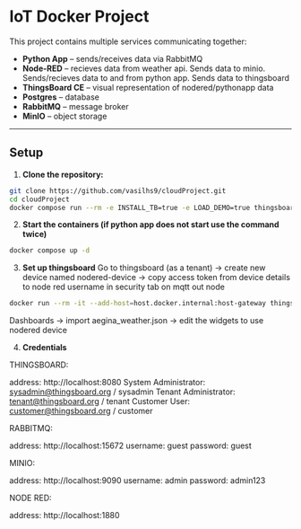 # IoT Docker Project

This project contains multiple services communicating together:

- **Python App** – sends/receives data via RabbitMQ
- **Node-RED** – recieves data from weather api. Sends data to minio. Sends/recieves data to and from python app. Sends data to thingsboard
- **ThingsBoard CE** – visual representation of nodered/pythonapp data
- **Postgres** – database
- **RabbitMQ** – message broker
- **MinIO** – object storage

---

## Setup

1. **Clone the repository:**
```bash
git clone https://github.com/vasilhs9/cloudProject.git
cd cloudProject
docker compose run --rm -e INSTALL_TB=true -e LOAD_DEMO=true thingsboard-ce
```
2. **Start the containers (if python app does not start use the command twice)**
```bash
docker compose up -d
```
3. **Set up thingsboard**
Go to thingsboard (as a tenant) -> create new device named nodered-device -> copy access token from device details to node red username in security tab on mqtt out node
```bash
docker run --rm -it --add-host=host.docker.internal:host-gateway thingsboard/mosquitto-clients mosquitto_pub -d -q 1 -h host.docker.internal -p 1884 -t v1/devices/me/telemetry -u "aJSIa83n9QsqnGgPdkwM" -m "{temperature:25}"
```
Dashboards -> import aegina_weather.json -> edit the widgets to use nodered device

4. **Credentials**

THINGSBOARD:

address: http://localhost:8080
System Administrator: sysadmin@thingsboard.org / sysadmin
Tenant Administrator: tenant@thingsboard.org / tenant
Customer User: customer@thingsboard.org / customer

RABBITMQ:

address: http://localhost:15672
username: guest
password: guest

MINIO:

address: http://localhost:9090
username: admin
password: admin123

NODE RED:

address: http://localhost:1880
